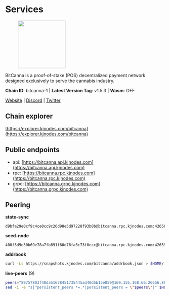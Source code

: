 # Services

<figure><img src="https://raw.githubusercontent.com/kj89/testnet_manuals/main/pingpub/logos/bitcanna.png" width="150" alt=""><figcaption></figcaption></figure>

BitCanna is a proof-of-stake (POS) decentralized payment network designed exclusively to serve the cannabis industry. 

**Chain ID**: bitcanna-1 | **Latest Version Tag**: v1.5.3 | **Wasm**: OFF

[Website](https://www.bitcanna.io) | [Discord](https://discord.gg/9AVrzaVQvs) | [Twitter](https://twitter.com/BitCannaGlobal)




## Chain explorer
[https://explorer.kjnodes.com/bitcanna](https://explorer.kjnodes.com/bitcanna)

## Public endpoints

* api: [https://bitcanna.api.kjnodes.com](https://bitcanna.api.kjnodes.com)
* rpc: [https://bitcanna.rpc.kjnodes.com](https://bitcanna.rpc.kjnodes.com)
* grpc: [https://bitcanna.grpc.kjnodes.com](https://bitcanna.grpc.kjnodes.com)

## Peering

**state-sync**

```text
d9bfa29e0cf9c4ce0cc9c26d98e5d97228f93b0b@bitcanna.rpc.kjnodes.com:42656
```

**seed-node**

```text
400f3d9e30b69e78a7fb891f60d76fa3c73f0ecc@bitcanna.rpc.kjnodes.com:42659
```

**addrbook**
```bash
curl -Ls https://snapshots.kjnodes.com/bitcanna/addrbook.json > $HOME/.bcna/config/addrbook.json
```

**live-peers** (9)
```bash
peers="89757803f40da51678451735445ad40d5b15e059@169.155.168.66:26656,881b4ec9a1d37587c44476a22c0864b08b1c88fe@195.3.221.21:13056,d9bfa29e0cf9c4ce0cc9c26d98e5d97228f93b0b@65.109.88.38:42656,07c829cf936db34be61143fabb09541d05aea899@65.108.98.124:64206,3635058fcdbe97e72d191faedfe4c6acab835877@107.181.235.66:16656,c38a5912b4b0f827732862594671c65ad0059932@172.105.196.25:26656,104d7ec9d84c8da66b97d50669b8ba58f1b60470@62.171.180.31:26656,6cceba286b498d4a1931f85e35ea0fa433373057@78.47.208.97:26656,d7322625044ad733bce4178dc397b2b9b5f68b41@43.153.27.130:26656"
sed -i -e "s|^persistent_peers *=.*|persistent_peers = \"$peers\"|" $HOME/.bcna/config/config.toml
```
